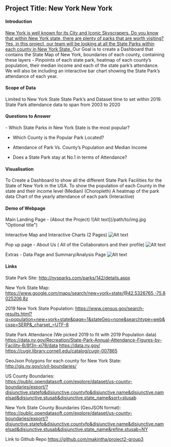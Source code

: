 <h2>Project Title: New York New York</h2>

<h4><b>Introduction</b></h4>
<u>New York is well known for its City and Iconic Skyscrapers. Do you know that within New York state, there are plenty of parks that are worth visiting? Yes, in this project, our team will be looking at all the State Parks within each county in New York State.
</u>
Our Goal is to create a Dashboard that contains the State Map of New York, boundaries of each county,  containing these layers - Pinpoints of each state park, heatmap of each county’s population, their median income and each of the state park’s attendance. We will also be including an interactive bar chart showing the State Park’s attendance of each year. 

<h4><b>Scope of Data</b></h4>
Limited to New York State State Park’s and Dataset time to set within 2019.
State Park attendance data to span from 2003 to 2020

<h4><b>Questions to Answer</b></h4>
- Which State Parks in New York State is the most popular?

- Which County is the Popular Park Located?

- Attendance of Park Vs. County’s Population and Median Income

- Does a State Park stay at No.1 in terms of Attendance?

<h4><b>Visualisation</b></h4>
To Create a Dashboard to show all the different State Park Facilities for the State of New York in the USA.
To show the population of each County in the state and their income level (Median) (Choropleth)
A heatmap of the park data
Chart of the yearly attendance of each park (Interactive)

<h4><b>Demo of Webpage</b></h4>
Main Landing Page - (About the Project)
![Alt text](/path/to/img.jpg "Optional title")

Interactive Map and Interactive Charts (2 Pages)
![Alt text](/path/to/img.jpg "Optional title")

Pop up page - About Us ( All of the Collaborators and their profile)
![Alt text](/path/to/img.jpg "Optional title")

Extras - Data Page and Summary/Analysis Page
![Alt text](/path/to/img.jpg "Optional title")

<h4><b>Links</b></h4>

State Park Site:
http://nysparks.com/parks/142/details.aspx

New York State Map:
https://www.google.com/maps/search/new+york+state/@42.5326765,-75.8025206,8z 

2019 New York State Population:
https://www.census.gov/search-results.html?q=population+new+york+state&page=1&stateGeo=none&searchtype=web&cssp=SERP&_charset_=UTF-8

State Park Attendance (We picked 2019 to fit with 2019 Population data)
https://data.ny.gov/Recreation/State-Park-Annual-Attendance-Figures-by-Facility-B/8f3n-xj78/data
https://data.ny.gov/
https://cugir.library.cornell.edu/catalog/cugir-007865

GeoJson Polygons for each county for New York State:
http://gis.ny.gov/civil-boundaries/

US County Boundaries:
https://public.opendatasoft.com/explore/dataset/us-county-boundaries/export/?disjunctive.statefp&disjunctive.countyfp&disjunctive.name&disjunctive.namelsad&disjunctive.stusab&disjunctive.state_name&sort=stusab

New York State County Boundaries (GeoJSON format):
https://public.opendatasoft.com/explore/dataset/us-county-boundaries/export/?disjunctive.statefp&disjunctive.countyfp&disjunctive.name&disjunctive.namelsad&disjunctive.stusab&disjunctive.state_name&refine.stusab=NY

 
Link to Github Repo
https://github.com/makintha/project2-group3
